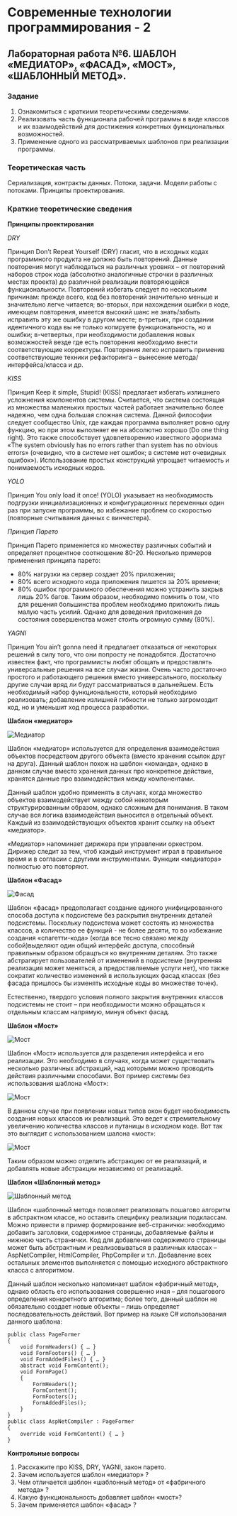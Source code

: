 ﻿# Современные технологии программирования - 2
## Лабораторная работа №6. ШАБЛОН «МЕДИАТОР», «ФАСАД», «МОСТ», «ШАБЛОННЫЙ МЕТОД».

### Задание

1. Ознакомиться с краткими теоретическими сведениями.
2. Реализовать часть функционала рабочей программы в виде классов и их взаимодействий для достижения конкретных функциональных возможностей.
3. Применение одного из рассматриваемых шаблонов при реализации программы.

### Теоретическая часть

Сериализация, контракты данных. Потоки, задачи. Модели работы с потоками. Принципы проектирования.

### Краткие теоретические сведения

**Принципы проектирования**

*DRY*

Принцип Don’t Repeat Yourself (DRY) гласит, что в исходных кодах программного продукта не должно быть повторений. Данные повторения могут наблюдаться на различных уровнях – от повторений наборов строк кода (абсолютно аналогичные строчки в различных местах проекта) до различной реализации повторяющейся функциональности. Повторений избегать следует по нескольким причинам: прежде всего, код без повторений значительно меньше и значительно легче читается; во-вторых, при нахождении ошибки в коде, имеющем повторения, имеется высокий шанс не знать/забыть исправить эту же ошибку в другом месте; в-третьих, при создании идентичного кода вы не только копируете функциональность, но и ошибки; в-четвертых, при необходимости добавления новых возможностей везде где есть повторения необходимо внести соответствующие корректуры. Повторения легко исправить применив соответствующие техники рефакторинга – вынесение метода/интерфейса/класса и др.

*KISS*

Принцип Keep it simple, Stupid! (KISS) предлагает избегать излишнего усложнения компонентов системы. Считается, что система состоящая из множества маленьких простых частей работает значительно более надежно, чем одна большая сложная система. Данной философии следует сообщество Unix, где каждая программа выполняет ровно одну функцию, но при этом выполняет ее на абсолютно хорошо (Do one thing right). Это также способствует удовлетворению известного афоризма «The system obviously has no errors rather than system has no obvious errors» (очевидно, что в системе нет ошибок; в системе нет очевидных ошибок»). Использование простых конструкций упрощает читаемость и понимаемость исходных кодов.

*YOLO*

Принцип You only load it once! (YOLO) указывает на необходимость подгрузки инициализационных и конфигурационных переменных один раз при запуске программы, во избежание проблем со скоростью (повторные считывания данных с винчестера).

*Принцип Парето*

Принцип Парето применяется ко множеству различных событий и определяет процентное соотношение 80-20. Несколько примеров применения принципа парето:
* 80% нагрузки на сервер создает 20% приложения;
* 80% всего исходного кода приложения пишется за 20% времени;
* 80% ошибок программного обеспечения можно устранить закрыв лишь 20% багов.
Таким образом, необходимо помнить о том, что для решения большинства проблем необходимо приложить лишь малую часть усилий. Однако для доведения приложения до состояния совершенства может стоить огромную сумму (80%).

*YAGNI*

Принцип You ain’t gonna need it предлагает отказаться от некоторых решений в силу того, что они попросту не понадобятся. Достаточно известен факт, что программисты любят обощать и предоставлять универсальные решения на все случаи жизни. Очень часто достаточно простого и работающего решения вместо универсального, поскольку другие случаи вряд ли будут рассматриваться в дальнейшем. Есть необходимый набор функциональности, который необходимо реализовать; добавление излишней гибкости не только загромоздит код, но и уменьшит ход процесса разработки.

**Шаблон «медиатор»**

![Медиатор](https://github.com/kpi-r520/STP/blob/master/images/mediator_diagram.png)

Шаблон «медиатор» используется для определения взаимодействия объектов посредством другого объекта (вместо хранения ссылок друг на друга). Данный шаблон похож на шаблон «команда», однако в данном случае вместо хранения данных про конкретное действие, хранятся данные про взаимодействия между компонентами.

Данный шаблон удобно применять в случаях, когда множество объектов взаимодействует между собой некоторым структурированным образом, однако сложным для понимания. В таком случае вся логика взаимодействия выносится в отдельный объект. Каждый из взаимодействующих объектов хранит ссылку на объект «медиатор».

«Медиатор» напоминает дирижера при управлении оркестром. Дирижер следит за тем, чтоб каждый инструмент играл в правильное время и в согласии с другими инструментами. Функции «медиатора» полностью это повторяют.

**Шаблон «Фасад»**

![Фасад](https://github.com/kpi-r520/STP/blob/master/images/facade_diagram.png)

Шаблон «фасад» предополагает создание единого унифицированного способа доступа к подсистеме без раскрытия внутренних деталей подсистемы. Поскольку подсистема может состоять из множества классов, а количество ее функций - не более десяти, то во избежание создания «спагетти-кода» (когда все тесно связано между собой)выделяют один общий интерфейс доступа, способный правильным образом обращться ко внутренним деталям. Это также абстрагирует пользователей от изменений в подсистеме (внутренняя реализация может меняться, а предоставляемые услуги нет), что также сократит количество изменений в использующих фасад классах (без фасада пришлось бы изменять исходные коды во множестве точек).

Естественно, твердого условия полного закрытия внутренних классов подсистемы не стоит – при необходимости можно обращаться к отдельным классам напрямую, минуя объект фасад.

**Шаблон «Мост»**

![Мост](https://github.com/kpi-r520/STP/blob/master/images/bridge_diagram.png)

Шаблон «Мост» используется для разделения интерфейса и его реализации. Это необходимо в случаях, когда может существовать несколько различных абстракций, над которыми можно проводить действия различными способами. Вот пример системы без использования шаблона «Мост»:

![Мост](https://github.com/kpi-r520/STP/blob/master/images/bridge_diagram_2.png)

В данном случае при появлении новых типов окон будет необходимость создания новых классов их реализаций. Это ведет к стремительному увеличению количества классов и путаницы в исходном коде. Вот так это выглядит с использованием шалона «мост»:

![Мост](https://github.com/kpi-r520/STP/blob/master/images/bridge_diagram_3.png)

Таким образом можно отделить абстракцию от ее реализаций, и добавлять новые абстракции независимо от реализаций.

**Шаблон «Шаблонный метод»**

![Шаблонный метод](https://github.com/kpi-r520/STP/blob/master/images/template_method_diagram.png)

Шаблон «шаблонный метод» позволяет реализовать пошагово алгоритм в абстрактном классе, но оставить специфику реализации подклассам. Можно привести в пример формирование веб-странички: необходимо добавить заголовки, содержимое страницы, добавляемые файлы и нижнюю часть странички. Код для добавления содержимого страницы может быть абстрактным и реализовываться в различных классах – AspNetCompiler, HtmlCompiler, PhpCompiler и т.п. Добавление всех остальных элементов выполняется с помощью исходного абстрактного класса с алгоритмом. 

Данный шаблон несколько напоминает шаблон «фабричный метод», однако область его использования совершенно иная – для пошагового определения конкретного алгоритма; более того, данный шаблон не обязательно создает новые объекты – лишь определяет последовательность действий. Вот пример на языке C# использования данного шаблона:

```
public class PageFormer
{
	void FormHeaders() { … }
	void FormFooters() { … }
	void FormAddedFiles() { … }
	abstract void FormContent();
	void FormPage()
	{
		FormHeaders();
		FormContent();
		FormFooters();
		FormAddedFiles();
	}
}
public class AspNetCompiler : PageFormer
{
	override void FormContent() { … }
}
```

**Контрольные вопросы**

1. Расскажите про KISS, DRY, YAGNI, закон парето.
2. Зачем используется шаблон «медиатор» ?
3. Чем отличается шаблон «шаблонный метод» от «фабричного метода» ?
4. Какую функциональность добавляет шаблон «мост»?
5. Зачем применяется шаблон «фасад» ?